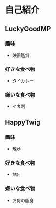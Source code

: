 # 自己紹介

## LuckyGoodMP

### 趣味

 + 映画鑑賞

### 好きな食べ物

 + タイカレー

### 嫌いな食べ物

 + イカ刺

## HappyTwig

### 趣味

 + 散歩

### 好きな食べ物

 + 鯖缶

### 嫌いな食べ物

 + お肉の脂身
